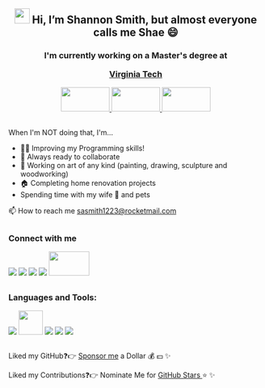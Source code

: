 <h2 align="center">

<img src="https://raw.githubusercontent.com/iampavangandhi/iampavangandhi/master/gifs/Hi.gif" width="30" height="30"> Hi, I’m Shannon Smith, but almost everyone calls me Shae 😄 </h2>

<h3  align="center">I'm currently working on a Master's degree at 

<a href="https://vtmit.vt.edu/academics/modules/software-development.html">Virginia Tech  </a>

  
  <a href="https://vtmit.vt.edu/academics/modules/security2.html"><img src="https://vtmit.vt.edu/content/vtmit_vt_edu/en/academics/graduate-certificates/jcr:content/content/vtcontainer/vtcontainer-content/vtcontainer/vtcontainer-content/vtmultitab_copy/vt-items_9/adaptiveimage.transform/xl-medium/image.jpg" width="96" height="48"> <img src="https://upload.wikimedia.org/wikipedia/commons/6/60/Virginia_Tech_Hokies_logo.svg" height="48" width="96"/> <a href="https://vtmit.vt.edu/academics/modules/software-development.html"><img src="https://vtmit.vt.edu/content/vtmit_vt_edu/en/academics/graduate-certificates/jcr:content/content/vtcontainer/vtcontainer-content/vtcontainer/vtcontainer-content/vtmultitab_copy/vt-items_3/adaptiveimage.transform/xl-medium/image.jpg" width="96" height="48"></a> </h3>
  
<h2></h2>

When I'm NOT doing that, I'm...

- 👨‍💻 Improving my Programming skills!
- 🚀 Always ready to collaborate
- 🎨 Working on art of any kind (painting, drawing, sculpture and woodworking)
- 🏠 Completing home renovation projects
- Spending time with my wife 💍 and pets 

📫 How to reach me sasmith1223@rocketmail.com
<!-- 📄 Know about my work & experiences My Resume -->

<h2></h2>

<h3> Connect with me </h3>

<a href="https://www.linkedin.com/in/shae-smith1223/"><img src="https://img.icons8.com/nolan/48/linkedin.png"></a>
<a href="https://www.facebook.com/shannonsmith1223"><img src="https://img.icons8.com/nolan/48/facebook.png"></a>
<a href="https://www.instagram.com/shaeasis/"><img src="https://img.icons8.com/nolan/48/instagram-new.png"></a>
<a href="https://thereisnospoon1223.github.io/Shannon%20Smith/index.html#top"><img src="https://img.icons8.com/nolan/48/s.png"></a>
<a href="https://shae1223.wixsite.com/shannonsmith"><img src="https://ecommercedesucesso.com.br/wp-content/uploads/2020/10/wix-e-bom.png" width="80" height="48"></a>

<h2></h2>

<h3>Languages and Tools:</h3>

<img src="https://img.icons8.com/color/48/000000/java-coffee-cup-logo--v1.png"></img>
<img src="https://user-images.githubusercontent.com/11943860/46922575-7017cf80-cfe1-11e8-845a-0cd198fb546c.png" width="48" height="48"></img>
<img src="https://img.icons8.com/color/48/000000/html-5--v1.png"></img>
<img src="https://img.icons8.com/color/48/000000/css3.png"></img>
<img src="https://img.icons8.com/color/48/000000/mysql-logo.png"></img>

<h2></h2>

Liked my GitHub❓👉 <a href="https://github.com/sponsors/thereisnospoon1223/dashboard/profile">Sponsor me</a> a Dollar 💰 💵 ✨
  
Liked my Contributions❓👉 Nominate Me for <a href="https://stars.github.com/nominate/">GitHub Stars </a>⭐ ✨ 

<!---
thereisnospoon1223/thereisnospoon1223 is a ✨ special ✨ repository because its `README.md` (this file) appears on your GitHub profile.
You can click the Preview link to take a look at your changes.
--->
